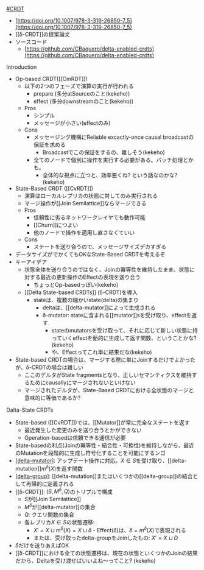 [#CRDT](CRDT)

- [https://doi.org/10.1007/978-3-319-26850-7_5](https://doi.org/10.1007/978-3-319-26850-7_5)
- [[δ-CRDT]]の提案論文
- ソースコード
	- [https://github.com/CBaquero/delta-enabled-crdts](https://github.com/CBaquero/delta-enabled-crdts)

Introduction
- Op-based CRDT([[CmRDT]])
	- 以下の2つのフェーズで演算の実行が行われる
		- prepare (多分atSourceのこと(kekeho))
		- effect (多分downstreamのこと(kekeho))
	- Pros
		- シンプル
		- メッセージが小さい(effectのみ)
	- Cons
		- メッセージング機構にReliable excactly-once causal broadcastの保証を求める
			- Broadcastでこの保証をするの、難しそう(kekeho)
		- 全てのノードで個別に操作を実行する必要がある。バッチ処理とかも。
			- 全体的な視点に立つと、効率悪くね? という話なのかな? (kekeho)
- State-Based CRDT ([[CvRDT]])
	- 演算はローカルレプリカの状態に対してのみ実行される
	- マージ操作が[[Join Semilattice]]ならマージできる
	- Pros
		- 信頼性に劣るネットワークレイヤでも動作可能
		- [[Churn]]につよい
		- 他のノードで操作を適用し直さなくていい
	- Cons
		- ステートを送り合うので、メッセージサイズデカすぎる
- データサイズがでかくてもOKなState-Based CRDTを考えるぞ
- キーアイデア
	- 状態全体を送り合うのではなく、Joinの冪等性を維持したまま、状態に対する最近の更新操作のEffectの表現を送り合う
		- ちょっとOp-basedっぽい(kekeho)
	- [[Delta State-based CRDTs]] (δ-CRDT)を導入
		- stateは、複数の細かいstate(delta)の集まり
			- deltaは、[[delta-mutator]]によって生成される
			- δ-mutator: stateに含まれる[[mutator]]sを受け取り、effectを返す
				- stateのmutatorsを受け取って、それに応じて新しい状態に持っていくeffectを動的に生成して返す関数、ということかな? (kekeho)
				- や、Effectってこれ単に結果だな(kekeho)
- State-based CRDTの場合は、マージする際に単にJoinするだけでよかったが、δ-CRDTの場合は難しい
	- ここのデルタがState fragmentsとなり、正しいセマンティクスを維持するためにcausallyにマージされないといけない
	- マージされたデルタが、State-Based CRDTにおける全状態のマージと意味的に等価であるか?

Dalta-State CRDTs
- State-based ([[CvRDT]])では、[[Mutator]]が常に完全なステートを返す
	- 最近発生した変更のみを送り合うとかができない
	- Operation-basedは信頼できる通信が必要
- State-basedの利点(Joinの冪等性・結合性・可換性)を維持しながら、最近のMutationを段階的に生成し符号化することを可能にするンゴ
- [[delta-mutator]]($m^{\delta}(X)$): アップデート操作に対応。$X \in S$を受け取り、[[delta-mutation]]$m^{\delta}(X)$を返す関数
- [[delta-group]]($D$): [[delta-mutation]]またはいくつかの[[delta-group]]の結合として再帰的に定義される
- [[δ-CRDT]]: $(S, M^{\delta}, Q)$のトリプルで構成
	- $S$が[[Join Semilattice]]
	- $M^{\delta}$が[[delta-mutator]]の集合
	- $Q$: クエリ関数の集合
	- 各レプリカ$X \in S$の状態遷移:
		- $X' = X \sqcup m^{\delta}(X) = X \sqcup \delta$
				- Effect($\delta$)は、$\delta = m^{\delta}(X)$で表現される
		- または、受け取ったdelta-groupをJoinしたもの:  $X' = X \sqcup D$
- $\delta$だけを送りあえばOK
- [[δ-CRDT]]における全ての状態遷移は、現在の状態といくつかのJoinの結果だから、Deltaを受け渡せばいいよね〜ってこと? (kekeho)
